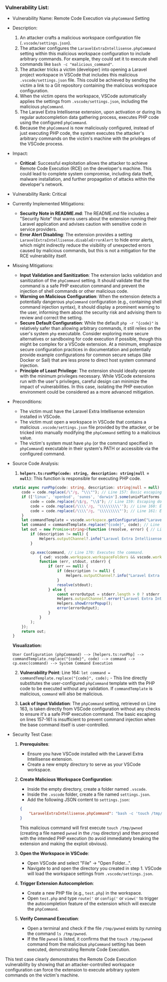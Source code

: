 ### Vulnerability List:

* Vulnerability Name: Remote Code Execution via `phpCommand` Setting

* Description:
    1. An attacker crafts a malicious workspace configuration file (`.vscode/settings.json`).
    2. The attacker configures the `LaravelExtraIntellisense.phpCommand` setting within this malicious workspace configuration to include arbitrary commands. For example, they could set it to execute shell commands like `bash -c "malicious_command"`.
    3. The attacker tricks a victim (developer) into opening a Laravel project workspace in VSCode that includes this malicious `.vscode/settings.json` file. This could be achieved by sending the victim a link to a Git repository containing the malicious workspace configuration.
    4. When the victim opens the workspace, VSCode automatically applies the settings from `.vscode/settings.json`, including the malicious `phpCommand`.
    5. The Laravel Extra Intellisense extension, upon activation or during its regular autocompletion data gathering process, executes PHP code using the configured `phpCommand`.
    6. Because the `phpCommand` is now maliciously configured, instead of just executing PHP code, the system executes the attacker's arbitrary commands on the victim's machine with the privileges of the VSCode process.

* Impact:
    - **Critical**: Successful exploitation allows the attacker to achieve Remote Code Execution (RCE) on the developer's machine. This could lead to complete system compromise, including data theft, malware installation, and further propagation of attacks within the developer's network.

* Vulnerability Rank: Critical

* Currently Implemented Mitigations:
    - **Security Note in README.md**: The README.md file includes a "Security Note" that warns users about the extension running their Laravel application and advises caution with sensitive code in service providers.
    - **Error Alert Disabling**: The extension provides a setting `LaravelExtraIntellisense.disableErrorAlert` to hide error alerts, which might indirectly reduce the visibility of unexpected errors caused by malicious commands, but this is not a mitigation for the RCE vulnerability itself.

* Missing Mitigations:
    - **Input Validation and Sanitization**: The extension lacks validation and sanitization of the `phpCommand` setting. It should validate that the command is a safe PHP execution command and prevent the injection of shell commands or other malicious code.
    - **Warning on Malicious Configuration**: When the extension detects a potentially dangerous `phpCommand` configuration (e.g., containing shell command injection syntax), it should display a prominent warning to the user, informing them about the security risk and advising them to review and correct the setting.
    - **Secure Default Configuration**: While the default `php -r "{code}"` is relatively safer than allowing arbitrary commands, it still relies on the user's system `php` executable.  Consider exploring more secure alternatives or sandboxing for code execution if possible, though this might be complex for a VSCode extension. At a minimum, emphasize secure configuration practices in documentation and potentially provide example configurations for common secure setups (like Docker or Sail) that are less prone to direct host system command injection.
    - **Principle of Least Privilege**: The extension should ideally operate with the minimum privileges necessary. While VSCode extensions run with the user's privileges, careful design can minimize the impact of vulnerabilities. In this case, isolating the PHP execution environment could be considered as a more advanced mitigation.

* Preconditions:
    - The victim must have the Laravel Extra Intellisense extension installed in VSCode.
    - The victim must open a workspace in VSCode that contains a malicious `.vscode/settings.json` file provided by the attacker, or be tricked into manually modifying the `phpCommand` setting to a malicious value.
    - The victim's system must have `php` (or the command specified in `phpCommand`) executable in their system's PATH or accessible via the configured command.

* Source Code Analysis:

    1. **`helpers.ts:runPhp(code: string, description: string|null = null)`**: This function is responsible for executing PHP code.
    ```typescript
    static async runPhp(code: string, description: string|null = null) : Promise<string> {
        code = code.replace(/\"/g, "\\\""); // Line 157: Basic escaping of double quotes in the PHP code.
        if (['linux', 'openbsd', 'sunos', 'darwin'].some(unixPlatforms => os.platform().includes(unixPlatforms))) {
            code = code.replace(/\$/g, "\\$"); // Line 159: Escaping dollar signs for Unix-like systems.
            code = code.replace(/\\\\'/g, '\\\\\\\\\''); // Line 160: Escaping backslash-single quote combinations.
            code = code.replace(/\\\\"/g, '\\\\\\\\\"'); // Line 161: Escaping backslash-double quote combinations.
        }
        let commandTemplate = vscode.workspace.getConfiguration("LaravelExtraIntellisense").get<string>('phpCommand') ?? "php -r \"{code}\""; // Line 163: Retrieves phpCommand from configuration, defaults to "php -r \"{code}\"".
        let command = commandTemplate.replace("{code}", code); // Line 164: Replaces "{code}" placeholder in the template with the PHP code.
        let out = new Promise<string>(function (resolve, error) { // Line 165: Executes the command using child_process.exec.
            if (description != null) {
                Helpers.outputChannel?.info("Laravel Extra Intellisense command started: " + description);
            }

            cp.exec(command, // Line 170: Executes the command.
                { cwd: vscode.workspace.workspaceFolders && vscode.workspace.workspaceFolders.length > 0 ? vscode.workspace.workspaceFolders[0].uri.fsPath : undefined },
                function (err, stdout, stderr) {
                    if (err == null) {
                        if (description != null) {
                            Helpers.outputChannel?.info("Laravel Extra Intellisense Resolved: " + description);
                        }
                        resolve(stdout);
                    } else {
                        const errorOutput = stderr.length > 0 ? stderr : stdout;
                        Helpers.outputChannel?.error("Laravel Extra Intellisense Error:\n " + (description ?? '') + '\n\n' + errorOutput);
                        Helpers.showErrorPopup();
                        error(errorOutput);
                    }
                }
            );
        });
        return out;
    }
    ```
    **Visualization:**

    ```
    User Configuration (phpCommand) --> [helpers.ts:runPhp] --> commandTemplate.replace("{code}", code) --> command --> cp.exec(command) --> System Command Execution
    ```

    2. **Vulnerability Point**: Line 164: `let command = commandTemplate.replace("{code}", code);` - This line directly substitutes the user-configured `phpCommand` template with the PHP code to be executed without any validation. If `commandTemplate` is malicious, `command` will also be malicious.

    3. **Lack of Input Validation**: The `phpCommand` setting, retrieved on Line 163, is taken directly from VSCode configuration without any checks to ensure it's a safe PHP execution command.  The basic escaping on lines 157-161 is insufficient to prevent command injection when the base command itself is user-controlled.

* Security Test Case:

    1. **Prerequisites**:
        - Ensure you have VSCode installed with the Laravel Extra Intellisense extension.
        - Create a new empty directory to serve as your VSCode workspace.

    2. **Create Malicious Workspace Configuration**:
        - Inside the empty directory, create a folder named `.vscode`.
        - Inside the `.vscode` folder, create a file named `settings.json`.
        - Add the following JSON content to `settings.json`:
        ```json
        {
            "LaravelExtraIntellisense.phpCommand": "bash -c 'touch /tmp/pwned && php -r \\\"{code}\\\"' "
        }
        ```
        This malicious command will first execute `touch /tmp/pwned` (creating a file named `pwned` in the `/tmp` directory) and then proceed with the intended PHP execution (to avoid immediately breaking the extension and making the exploit obvious).

    3. **Open the Workspace in VSCode**:
        - Open VSCode and select "File" -> "Open Folder...".
        - Navigate to and open the directory you created in step 1. VSCode will load the workspace settings from `.vscode/settings.json`.

    4. **Trigger Extension Autocompletion**:
        - Create a new PHP file (e.g., `test.php`) in the workspace.
        - Open `test.php` and type `route('` or `config('` or `view('` to trigger the autocompletion feature of the extension which will execute the `phpCommand`.

    5. **Verify Command Execution**:
        - Open a terminal and check if the file `/tmp/pwned` exists by running the command `ls /tmp/pwned`.
        - If the file `pwned` is listed, it confirms that the `touch /tmp/pwned` command from the malicious `phpCommand` setting has been executed, demonstrating Remote Code Execution.

This test case clearly demonstrates the Remote Code Execution vulnerability by showing that an attacker-controlled workspace configuration can force the extension to execute arbitrary system commands on the victim's machine.
